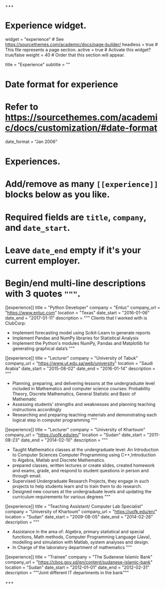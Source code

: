 +++
# Experience widget.
widget = "experience"  # See https://sourcethemes.com/academic/docs/page-builder/
headless = true  # This file represents a page section.
active = true  # Activate this widget? true/false
weight = 40  # Order that this section will appear.

title = "Experience"
subtitle = ""

# Date format for experience
#   Refer to https://sourcethemes.com/academic/docs/customization/#date-format
date_format = "Jan 2006"

# Experiences.
#   Add/remove as many `[[experience]]` blocks below as you like.
#   Required fields are `title`, `company`, and `date_start`.
#   Leave `date_end` empty if it's your current employer.
#   Begin/end multi-line descriptions with 3 quotes `"""`.
 
[[experience]]
   title = "Python Developer"
   company = "Entuc"
   company_url = "https://www.entuc.com"
   location = "Texas"
   date_start = "2016-01-06"
   date_end = "2017-01-11"
   description = """
   Clients that I worked with is ClubCorp:

   * Implement forecasting model using Scikit-Learn to generate reports
   * Implement Pandas and NumPy libraries for Statistical Analysis
   * Implement the Python's modules NumPy, Pandas and Matplotlib for generating graphical data’s """
 
  [[experience]]
  title = "Lecturer"
  company = "University of Tabuk"
  company_url = "https://www.ut.edu.sa/web/university"
  location = "Saudi Arabia"
  date_start = "2015-08-02"
  date_end = "2016-01-14"
  description = """
  
  * Planning, preparing, and delivering lessons at the undergraduate level included in Mathematics and computer science           courses:
   Probability Theory, Discrete Mathematics, General Statistic and Basic of Mathematic
  * Assessing students' strengths and weaknesses and planning teaching instructions accordingly
  * Researching and preparing teaching materials and demonstrating each logical step in computer programming """
  
  [[experience]]
  title = "Lecturer"
  company = "University of Khartoum"
  company_url = "https://uofk.edu/en/"
  location = "Sudan"
  date_start = "2011-08-23"
  date_end = "2014-02-10"
  description = """
  
  * Taught Mathematics classes at the undergraduate level:
    An Introduction to Computer Sciences Computer Programming using C++,Introduction to Algebra, Matlab and Discrete   Mathematics.
  * prepared classes,    written lectures or create slides, created homework and exams, grade, and respond to student questions in person and through email. 
  * Supervised Undergraduate Research Projects, they engage in such projects to help students learn and to train them to do research.
  * Designed new courses at the undergraduate levels and updating the curriculum requirements for various degrees """
  
[[experience]]
  title = "Teaching Assistant/ Computer Lab Specialist"
  company = "University of Khartoum"
  company_url = "https://uofk.edu/en/"
  location = "Sudan"
  date_start = "2009-08-05"
  date_end = "2014-02-26"
  description = """ 
  
  * Assistance in the area of:
  Algebra, primary statistical and special functions, Math methods, Computer Programming Language (Java), modelling and       simulation with Matlab, system analyses and design.
  * In Charge of the laboratory department of mathematics """



[[experience]]
  title = "Trainee"
  company = "The Sudanese Islamic Bank"
  company_url = "https://cbos.gov.sd/en/content/sudanese-islamic-bank"
  location = "Sudan"
  date_start = "2012-01-01"
  date_end = "2012-02-31"
  description = """Joint different IT departments in the bank"""

+++


